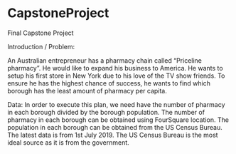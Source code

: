 # CapstoneProject
Final Capstone Project

Introduction / Problem:

An Australian entrepreneur has a pharmacy chain called “Priceline pharmacy”. He would like to expand his business to America. 
He wants to setup his first store in New York due to his love of the TV show friends. 
To ensure he has the highest chance of success, he wants to find which borough has the least amount of pharmacy per capita.

Data:
In order to execute this plan, we need have the number of pharmacy in each borough divided by the borough population. 
The number of pharmacy in each borough can be obtained using FourSquare location. 
The population in each borough can be obtained from the US Census Bureau. The latest data is from 1st July 2019. 
The US Census Bureau is the most ideal source as it is from the government. 


